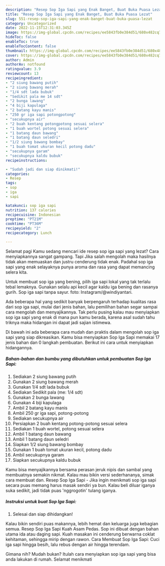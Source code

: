 ```yaml
---
description: "Resep Sop Iga Sapi yang Enak Banget, Buat Buka Puasa Lezat"
title: "Resep Sop Iga Sapi yang Enak Banget, Buat Buka Puasa Lezat"
slug: 551-resep-sop-iga-sapi-yang-enak-banget-buat-buka-puasa-lezat
category: Uncategorized
date: 2022-11-15T12:31:03.345Z
image: https://img-global.cpcdn.com/recipes/ee5843fb0e384d51/680x482cq70/sop-iga-sapi-foto-resep-utama.jpg
hideToc: false
enableToc: true
enableTocContent: false
thumbnail: https://img-global.cpcdn.com/recipes/ee5843fb0e384d51/680x482cq70/sop-iga-sapi-foto-resep-utama.jpg
cover: https://img-global.cpcdn.com/recipes/ee5843fb0e384d51/680x482cq70/sop-iga-sapi-foto-resep-utama.jpg
author: Admin
authorAv: notfound
ratingvalue: 3.9
reviewcount: 13
recipeingredient:
- "2 siung bawang putih"
- "2 siung bawang merah"
- "1/4 sdt lada bubuk"
- "Sedikit pala me 14 sdt"
- "2 bunga lawang"
- "4 biji kapulaga"
- "2 batang kayu manis"
- "250 gr iga sapi potongpotong"
- "secukupnya air"
- "2 buah kentang potongpotong sesuai selera"
- "1 buah wortel potong sesuai selera"
- "1 batang daun bawang"
- "1 batang daun seledri"
- "1/2 siung bawang bombay"
- "1 buah tomat ukuran kecil potong dadu"
- "secukupnya garam"
- "secukupnya kaldu bubuk"
recipeinstructions:

- "Sudah jadi dan siap dinikmati!"
categories:
- Resep
tags:
- sop
- iga
- sapi

katakunci: sop iga sapi 
nutrition: 137 calories
recipecuisine: Indonesian
preptime: "PT21M"
cooktime: "PT36M"
recipeyield: "2"
recipecategory: Lunch

---
```



Selamat pagi Kamu sedang mencari ide resep sop iga sapi yang lezat? Cara menyiapkannya sangat gampang. Tapi Jika salah mengolah maka hasilnya tidak akan memuaskan dan justru cenderung tidak enak. Padahal sop iga sapi yang enak selayaknya punya aroma dan rasa yang dapat memancing selera kita.


Untuk membuat sop iga yang bening, pilih iga sapi lokal yang tak terlalu tebal lemaknya. Gunakan selalu api kecil agar kaldu iga bening dan rasanya gurih. Sop iga sapi tanpa sayur. foto: Instagram/@windiyantari.

Ada beberapa hal yang sedikit banyak berpengaruh terhadap kualitas rasa dari sop iga sapi, mulai dari jenis bahan, lalu pemilihan bahan segar sampai cara mengolah dan menyajikannya. Tak perlu pusing kalau mau menyiapkan sop iga sapi yang enak di mana pun kamu berada, karena asal sudah tahu triknya maka hidangan ini dapat jadi sajian istimewa.


Di bawah ini ada beberapa cara mudah dan praktis dalam mengolah sop iga sapi yang siap dikreasikan. Kamu bisa menyiapkan Sop Iga Sapi memakai 17 jenis bahan dan 0 langkah pembuatan. Berikut ini cara untuk menyiapkan hidangannya.

<!--inarticleads1-->

##### Bahan-bahan dan bumbu yang dibutuhkan untuk pembuatan Sop Iga Sapi:

1. Sediakan 2 siung bawang putih
1. Gunakan 2 siung bawang merah
1. Gunakan 1/4 sdt lada bubuk
1. Sediakan Sedikit pala (me: 1/4 sdt)
1. Gunakan 2 bunga lawang
1. Gunakan 4 biji kapulaga
1. Ambil 2 batang kayu manis
1. Ambil 250 gr iga sapi, potong-potong
1. Sediakan secukupnya air
1. Persiapkan 2 buah kentang potong-potong sesuai selera
1. Sediakan 1 buah wortel, potong sesuai selera
1. Ambil 1 batang daun bawang
1. Ambil 1 batang daun seledri
1. Siapkan 1/2 siung bawang bombay
1. Gunakan 1 buah tomat ukuran kecil, potong dadu
1. Ambil secukupnya garam
1. Siapkan secukupnya kaldu bubuk


Kamu bisa menyajikannya bersama perasan jeruk nipis dan sambal yang membuatnya semakin nikmat. Kalau mau bikin versi sederhananya, simak cara membuat dan. Resep Sop Iga Sapi - Jika ingin menikmati sop iga sapi secara puas memang harus masak sendiri ya bun. Kalau beli diluar iganya suka sedikit, jadi tidak puas &#39;nggrogotin&#39; tulang iganya. 

<!--inarticleads2-->

##### Instruksi untuk buat Sop Iga Sapi:


1. Selesai dan siap dihidangkan!

Kalau bikin sendiri puas makannya, lebih hemat dan keluarga juga kebagian semua. Resep Sop Iga Sapi Kuah Asam Pedas. Sop ini dibuat dengan bahan utama ida atau daging sapi. Kuah masakan ini cenderung berwarna coklat kehitaman, sehingga mirip dengan rawon. Cara Membuat Sop Iga Sapi: Cuci iga sapi hingga besih, lalu rebus dengan air hingga terendam. 

Gimana nih? Mudah bukan? Itulah cara menyiapkan sop iga sapi yang bisa anda lakukan di rumah. Selamat menikmati
